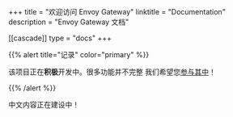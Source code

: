 +++
title = "欢迎访问 Envoy Gateway"
linktitle = "Documentation"
description = "Envoy Gateway 文档"

[[cascade]]
type = "docs"
+++

{{% alert title="记录" color="primary" %}}

该项目正在**积极**开发中。很多功能并不完整 我们希望您[参与其中](/zh/contributions/)！

{{% /alert %}}

中文内容正在建设中！
